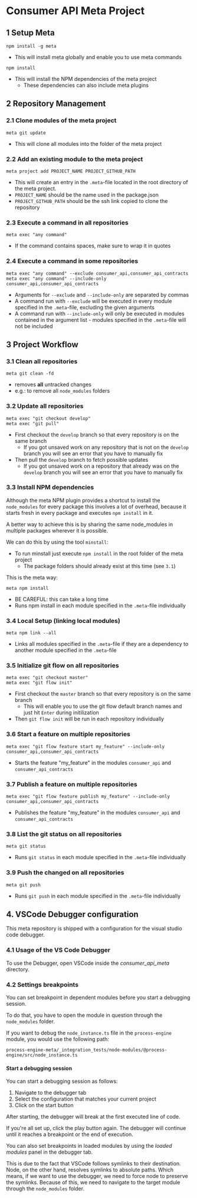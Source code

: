 # Consumer API Meta Project

## 1 Setup Meta

```
npm install -g meta
```

* This will install meta globally and enable you to use meta commands

```
npm install
```

* This will install the NPM dependencies of the meta project
  * These dependencies can also include meta plugins

## 2 Repository Management

### 2.1 Clone modules of the meta project

```
meta git update
```

* This will clone all modules into the folder of the meta project

### 2.2 Add an existing module to the meta project

```
meta project add PROJECT_NAME PROJECT_GITHUB_PATH
```

* This will create an entry in the `.meta`-file located in the root directory
of the meta project.
* `PROJECT_NAME` should be the name used in the package.json
* `PROJECT_GITHUB_PATH` should be the ssh link copied to clone the repository

### 2.3 Execute a command in **all** repositories

```
meta exec "any command"
```

* If the command contains spaces, make sure to wrap it in quotes

### 2.4 Execute a command in **some** repositories

```
meta exec "any command" --exclude consumer_api,consumer_api_contracts
meta exec "any command" --include-only consumer_api,consumer_api_contracts
```

* Arguments for `--exclude` and `--include-only` are separated by commas
* A command run with `--exclude` will be executed in every module specified
in the `.meta`-file, excluding the given arguments 
* A command run with `--include-only` will only be executed in modules 
contained in the argument list - modules specified in the `.meta`-file will
not be included

## 3 Project Workflow

### 3.1 Clean all repositories

```
meta git clean -fd
```

* removes **all** untracked changes
* e.g.: to remove all `node_modules` folders

### 3.2 Update all repositories

```
meta exec "git checkout develop"
meta exec "git pull"
```

* First checkout the `develop` branch so that every repository is on the same
branch
  * If you got unsaved work on any repository that is not on the `develop` branch
  you will see an error that you have to manually fix
* Then pull the `develop` branch to fetch possible updates
  * If you got unsaved work on a repository that already was on the `develop`
  branch you will see an error that you have to manually fix

### 3.3 Install NPM dependencies

Although the meta NPM plugin provides a shortcut to install the `node_modules`
for every package this involves a lot of overhead, because it starts fresh in
every package and executes `npm install` in it.

A better way to achieve this is by sharing the same node_modules in multiple
packages wherever it is possible.

We can do this by using the tool `minstall`:

* To run minstall just execute `npm install` in the root folder of the meta
project
  * The package folders should already exist at this time (see `3.1`)


This is the meta way: 

```
meta npm install
```

* BE CAREFUL: this can take a long time
* Runs npm install in each module specified in the `.meta`-file individually

### 3.4 Local Setup (linking local modules)

```
meta npm link --all
```

* Links all modules specified in the `.meta`-file if they are a dependency to
another module specified in the `.meta`-file

### 3.5 Initialize git flow on all repositories

```
meta exec "git checkout master"
meta exec "git flow init"
```

* First checkout the `master` branch so that every repository is on the same
branch
  * This will enable you to use the git flow default branch names and just hit
  `Enter` during initilization
* Then `git flow init` will be run in each repository individually

### 3.6 Start a feature on multiple repositories

```
meta exec "git flow feature start my_feature" --include-only consumer_api,consumer_api_contracts
```

* Starts the feature "my_feature" in the modules
`consumer_api` and `consumer_api_contracts`

### 3.7 Publish a feature on multiple repositories

```
meta exec "git flow feature publish my_feature" --include-only consumer_api,consumer_api_contracts
```

* Publishes the feature "my_feature" in the modules
`consumer_api` and `consumer_api_contracts`

### 3.8 List the git status on all repositories

```
meta git status
```

* Runs `git status` in each module specified in the `.meta`-file individually

### 3.9 Push the changed on all repositories

```
meta git push
```

* Runs `git push` in each module specified in the `.meta`-file individually

## 4. VSCode Debugger configuration

This meta repository is shipped with a configuration for the visual studio
code debugger.

### 4.1 Usage of the VS Code Debugger

To use the Debugger, open VSCode inside the *consumer_api_meta* directory.

### 4.2 Settings breakpoints

You can set breakpoint in dependent modules before you start a debugging session. 

To do that, you have to open the module in question through the
`node_modules` folder.

If you want to debug the `node_instance.ts` file in the `process-engine` module,
you would use the following path:

```
process-engine-meta/_integration_tests/node-modules/@process-engine/src/node_instance.ts
```

#### Start a debugging session

You can start a debugging session as follows: 
1. Navigate to the debugger tab
2. Select the configuration that matches your current project
3. Click on the start button

After starting, the debugger will break at the first executed line of code.

If you're all set up, click the play button again. The debugger will continue
until it reaches a breakpoint or the end of execution.

You can also set breakpoints in loaded modules by using the
_loaded modules_ panel in the debugger tab.

This is due to the fact that VSCode follows symlinks to their destination.
Node, on the other hand, resolves symlinks to absolute paths. 
Which means, if we want to use the debugger, we need to force node to preserve
the symlinks.
Because of this, we need to navigate to the target module through the
`node_modules` folder. 

